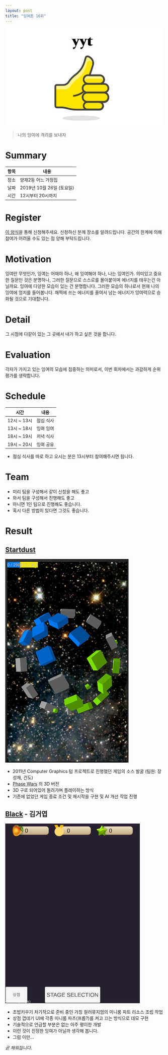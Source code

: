 ```yaml
---
layout: post
title: "잉여톤 16회"
---
```


![poster](/images/16/yyt-16-poster.png)

> 나의 잉여에 격려를 보내자

# Summary

| 항목 | 내용                      |
| ---- | ------------------------- |
| 장소 | 양재2동 어느 가정집       |
| 날짜 | 2019년 10월 26일 (토요일) |
| 시간 | 12시부터 20시까지         |

# Register

[이 양식](https://docs.google.com/forms/d/e/1FAIpQLSfYctYKI1pntPNNyd7B-bUYB9NaI45IlZjQvm8jQrMASA6KXw/viewform)을 통해 신청해주세요. 신청하신 분께 장소를 알려드립니다. 공간의 한계에 의해 참여가 어려울 수도 있는 점 양해 부탁드립니다.

# Motivation

잉여란 무엇인가, 잉여는 어때야 하나, 왜 잉여해야 하나, 나는 잉여인가.
의미있고 중요한 질문인 것은 분명하나, 그러한 질문으로 스스로를 몰아붙이며 에너지를 태우는건 아닐까요. 잉여에 다양한 모습이 있는 건 분명합니다. 그러한 모습의 하나로서 현재 나의 잉여에 엄지를 들어봅니다. 채찍에 쓰는 에너지를 줄여서 남는 에너지가 잉여력으로 승화될 것으로 기대합니다.

# Detail

그 시점에 다같이 있는 그 곳에서 내가 하고 싶은 것을 합니다.

# Evaluation

각자가 가지고 있는 잉여의 모습에 집중하는 의미로서, 이번 회차에서는 과감하게 순위 평가를 생략합니다.

# Schedule

| 시간        | 내용      |
| ----------- | --------- |
| 12시 ~ 13시 | 점심 식사 |
| 13시 ~ 18시 | 잉여 잉여 |
| 18시 ~ 19시 | 저녁 식사 |
| 19시 ~ 20시 | 잉여 공유 |

- 점심 식사를 따로 하고 오시는 분은 13시부터 참여해주시면 됩니다.

# Team

- 미리 팀을 구성해서 같이 신청을 해도 좋고
- 와서 팀을 구성해서 진행해도 좋고
- 아니면 1인 팀으로 진행해도 좋습니다.
- 혹시 다른 방법이 있다면 그것도 좋습니다.

# Result

## [Startdust](https://github.com/dplusic/Stardust/releases/tag/yyt16)

![Stardust](/images/16/Stardust.png)

- 2011년 Computer Graphics 텀 프로젝트로 진행했던 게임의 소스 발굴 (팀원: 장성재, 건도)
- [Phase Wars](https://youtu.be/tg_rjbXSJfs) 의 3D 버전
- 3D 구로 되어있어 돌려가며 플레이하는 방식
- 기존에 없었던 게임 종료 조건 및 재시작을 구현 및 AI 개선 작업 진행

## [Black](https://github.com/gasbank/black) - 김거엽

![black](/images/16/black-apng.png)

- 초밥키우기 차기작으로 준비 중인 가칭 컬러뮤지엄의 미니룸 파트 리소스 조립 작업
- 상점 껍데기 UI에 각종 미니룸 파츠(프롭?)를 켜고 끄는 방식으로 데모 구현
- 기술적으로 언급할 부분은 없는 아주 평이한 개발
- 이런 것이 진정한 잉여가 아닐까 생각해 봅니다.
- 그럼 이만...

_곧 채워집니다._
